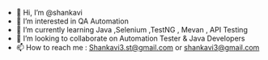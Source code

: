 - 👋 Hi, I’m @shankavi
- 👀 I’m interested in QA Automation
- 🌱 I’m currently learning Java ,Selenium ,TestNG , Mevan , API Testing
- 💞️ I’m looking to collaborate on Automation Tester & Java Developers
- 📫 How to reach me : Shankavi3.st@gmail.com or shankavi3@gmail.com

<!---
shankavi/shankavi is a ✨ special ✨ repository because its `README.md` (this file) appears on your GitHub profile.
You can click the Preview link to take a look at your changes.
--->
